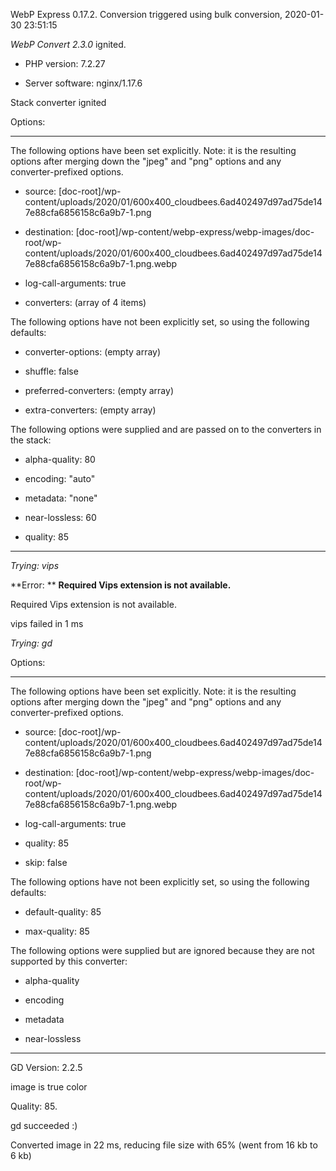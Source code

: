 WebP Express 0.17.2. Conversion triggered using bulk conversion, 2020-01-30 23:51:15

*WebP Convert 2.3.0*  ignited.
- PHP version: 7.2.27
- Server software: nginx/1.17.6

Stack converter ignited

Options:
------------
The following options have been set explicitly. Note: it is the resulting options after merging down the "jpeg" and "png" options and any converter-prefixed options.
- source: [doc-root]/wp-content/uploads/2020/01/600x400_cloudbees.6ad402497d97ad75de147e88cfa6856158c6a9b7-1.png
- destination: [doc-root]/wp-content/webp-express/webp-images/doc-root/wp-content/uploads/2020/01/600x400_cloudbees.6ad402497d97ad75de147e88cfa6856158c6a9b7-1.png.webp
- log-call-arguments: true
- converters: (array of 4 items)

The following options have not been explicitly set, so using the following defaults:
- converter-options: (empty array)
- shuffle: false
- preferred-converters: (empty array)
- extra-converters: (empty array)

The following options were supplied and are passed on to the converters in the stack:
- alpha-quality: 80
- encoding: "auto"
- metadata: "none"
- near-lossless: 60
- quality: 85
------------


*Trying: vips* 

**Error: ** **Required Vips extension is not available.** 
Required Vips extension is not available.
vips failed in 1 ms

*Trying: gd* 

Options:
------------
The following options have been set explicitly. Note: it is the resulting options after merging down the "jpeg" and "png" options and any converter-prefixed options.
- source: [doc-root]/wp-content/uploads/2020/01/600x400_cloudbees.6ad402497d97ad75de147e88cfa6856158c6a9b7-1.png
- destination: [doc-root]/wp-content/webp-express/webp-images/doc-root/wp-content/uploads/2020/01/600x400_cloudbees.6ad402497d97ad75de147e88cfa6856158c6a9b7-1.png.webp
- log-call-arguments: true
- quality: 85
- skip: false

The following options have not been explicitly set, so using the following defaults:
- default-quality: 85
- max-quality: 85

The following options were supplied but are ignored because they are not supported by this converter:
- alpha-quality
- encoding
- metadata
- near-lossless
------------

GD Version: 2.2.5
image is true color
Quality: 85. 
gd succeeded :)

Converted image in 22 ms, reducing file size with 65% (went from 16 kb to 6 kb)
